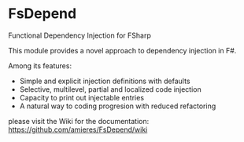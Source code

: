 # FsDepend
Functional Dependency Injection for FSharp

This module provides a novel approach to dependency injection in F#.

Among its features:
- Simple and explicit injection definitions with defaults
- Selective, multilevel, partial and localized code injection
- Capacity to print out injectable entries
- A natural way to coding progresion with reduced refactoring

please visit the Wiki for the documentation: https://github.com/amieres/FsDepend/wiki
